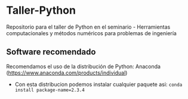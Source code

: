# Taller-Python
Repositorio para el taller de Python en el seminario - Herramientas computacionales y métodos numéricos para problemas de ingeniería

## Software recomendado

Recomendamos el uso de la distribución de Python: Anaconda (https://www.anaconda.com/products/individual)
- Con esta distribucion podemos instalar cualquier paquete asi:
`conda install package-name=2.3.4`

